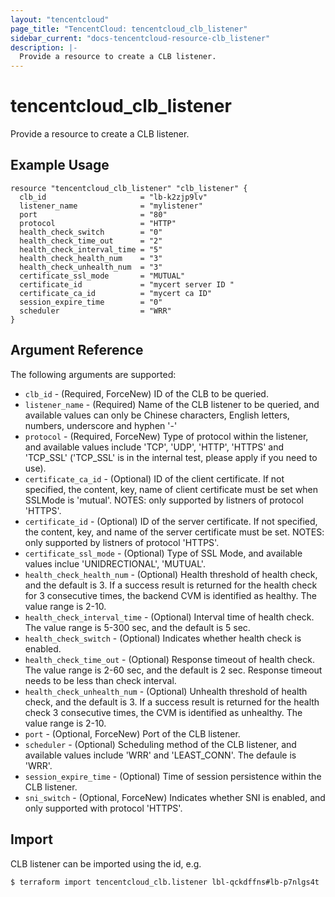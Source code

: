 ```yaml
---
layout: "tencentcloud"
page_title: "TencentCloud: tencentcloud_clb_listener"
sidebar_current: "docs-tencentcloud-resource-clb_listener"
description: |-
  Provide a resource to create a CLB listener.
---
```


# tencentcloud_clb_listener

Provide a resource to create a CLB listener.

## Example Usage

```hcl
resource "tencentcloud_clb_listener" "clb_listener" {
  clb_id                     = "lb-k2zjp9lv"
  listener_name              = "mylistener"
  port                       = "80"
  protocol                   = "HTTP"
  health_check_switch        = "0"
  health_check_time_out      = "2"
  health_check_interval_time = "5"
  health_check_health_num    = "3"
  health_check_unhealth_num  = "3"
  certificate_ssl_mode       = "MUTUAL"
  certificate_id             = "mycert server ID "
  certificate_ca_id          = "mycert ca ID"
  session_expire_time        = "0"
  scheduler                  = "WRR"
}
```

## Argument Reference

The following arguments are supported:

* `clb_id` - (Required, ForceNew) ID of the CLB to be queried.
* `listener_name` - (Required) Name of the CLB listener to be queried, and available values can only be Chinese characters, English letters, numbers, underscore and hyphen '-'
* `protocol` - (Required, ForceNew) Type of protocol within the listener, and available values include 'TCP', 'UDP', 'HTTP', 'HTTPS' and 'TCP_SSL' ('TCP_SSL' is in the internal test, please apply if you need to use).
* `certificate_ca_id` - (Optional) ID of the client certificate. If not specified, the content, key, name of client certificate must be set when SSLMode is 'mutual'. NOTES: only supported by listners of protocol 'HTTPS'.
* `certificate_id` - (Optional) ID of the server certificate. If not specified, the content, key, and name of the server certificate must be set. NOTES: only supported by listners of protocol 'HTTPS'.
* `certificate_ssl_mode` - (Optional) Type of SSL Mode, and available values inclue 'UNIDRECTIONAL', 'MUTUAL'.
* `health_check_health_num` - (Optional) Health threshold of health check, and the default is 3. If a success result is returned for the health check for 3 consecutive times, the backend CVM is identified as healthy. The value range is 2-10.
* `health_check_interval_time` - (Optional) Interval time of health check. The value range is 5-300 sec, and the default is 5 sec.
* `health_check_switch` - (Optional) Indicates whether health check is enabled.
* `health_check_time_out` - (Optional) Response timeout of health check. The value range is 2-60 sec, and the default is 2 sec. Response timeout needs to be less than check interval.
* `health_check_unhealth_num` - (Optional) Unhealth threshold of health check, and the default is 3. If a success result is returned for the health check 3 consecutive times, the CVM is identified as unhealthy. The value range is 2-10.
* `port` - (Optional, ForceNew) Port of the CLB listener.
* `scheduler` - (Optional) Scheduling method of the CLB listener, and available values include 'WRR' and 'LEAST_CONN'. The defaule is 'WRR'.
* `session_expire_time` - (Optional) Time of session persistence within the CLB listener.
* `sni_switch` - (Optional, ForceNew) Indicates whether SNI is enabled, and only supported with protocol 'HTTPS'.


## Import

CLB listener can be imported using the id, e.g.

```
$ terraform import tencentcloud_clb.listener lbl-qckdffns#lb-p7nlgs4t

```

